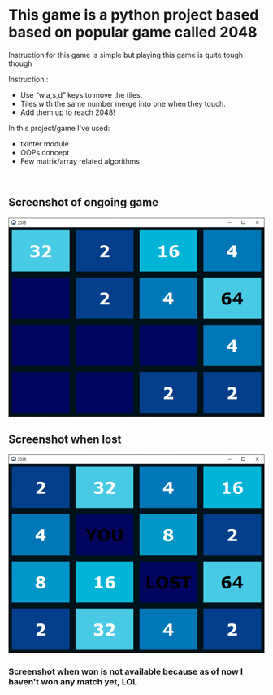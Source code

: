 # This game is a python project based based on popular game called **2048**

Instruction for this game is simple but playing this game is quite tough though 

Instruction : <br>
* Use “w,a,s,d” keys to move the tiles.
* Tiles with the same number merge into one when they touch.
* Add them up to reach 2048!

In this project/game I've used:
* tkinter module
* OOPs concept
* Few matrix/array related algorithms

<br>

## Screenshot of ongoing game

![ss of on going game](/images/ss2.png)

## Screenshot when lost

![ss of on going game](/images/ss1.png)

### Screenshot when won is not available because as of now I haven't won any match yet, LOL